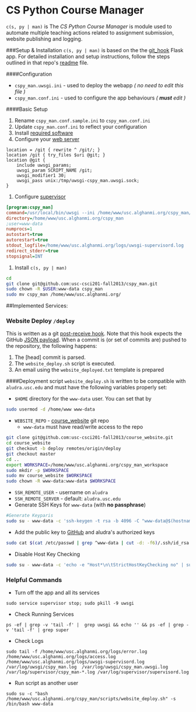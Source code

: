 # CS Python Course Manager

`c(s, py | man)` is The _CS Python Course Manager_ is module used to automate multiple teaching actions related to assignment submission, website publishing and logging.

###Setup & Installation
`c(s, py | man)` is based on the the [git_hook](https://github.com/alghanmi/git_hook) Flask app. For detailed installation and setup instructions, follow the steps outlined in that repo's [readme](https://github.com/alghanmi/git_hook/blob/master/README.md) file.

####Configuration
  + `cspy_man.uwsgi.ini` - used to deploy the webapp _( no need to edit this file )_
  + `cspy_man.conf.ini` - used to configure the app behaviours _( **must** edit )_

####Basic Setup
  1. Rename `cspy_man.conf.sample.ini` to `cspy_man.conf.ini`
  1. Update `cspy_man.conf.ini` to reflect your configuration
  1. Install [required software](https://github.com/alghanmi/git_hook#setup)
  1. Configure your [web server](https://github.com/alghanmi/git_hook/blob/master/README.md#nginx-configuration)
  ```nginx
location = /git { rewrite ^ /git/; }
location /git { try_files $uri @git; }
location @git {
      include uwsgi_params;
      uwsgi_param SCRIPT_NAME /git;
      uwsgi_modifier1 30;
      uwsgi_pass unix:/tmp/uwsgi-cspy_man.uwsgi.sock;
}

  ```
  1. Configure [supervisor](https://github.com/alghanmi/git_hook#supervisor-configuration)
  ```ini
[program:cspy_man]
command=/usr/local/bin/uwsgi --ini /home/www/usc.alghanmi.org/cspy_man/cspy_man.uwsgi.ini
directory=/home/www/usc.alghanmi.org/cspy_man
;user=www-data
numprocs=1
autostart=true
autorestart=true
stdout_logfile=/home/www/usc.alghanmi.org/logs/uwsgi-supervisord.log
redirect_stderr=true
stopsignal=INT

```
  1. Install `c(s, py | man)`
```bash
cd
git clone git@github.com:usc-csci201-fall2013/cspy_man.git
sudo chown -R $USER:www-data cspy_man
sudo mv cspy_man /home/www/usc.alghanmi.org/
```

##Implemented Services:
### Website Deploy `/deploy`
This is written as a git [post-receive hook](https://help.github.com/articles/post-receive-hooks). Note that this hook expects the GitHub [JSON payload](https://help.github.com/articles/post-receive-hooks#the-payload). When a commit is (or set of commits are) pushed to the repository, the following happens:
  1. The [head] commit is parsed.
  1. The `website_deploy.sh` script is executed.
  1. An email using the `website_deployed.txt` template is prepared

####Deployment script
`website_deploy.sh` is written to be compatible with `aludra.usc.edu` and must have the following variables properly set:
  + `$HOME` directory for the `www-data` user. You can set that by
```bash
sudo usermod -d /home/www www-data
```
  + `WEBSITE_REPO` - [course_website](https://github.com/usc-csci201-fall2013/course_website) git repo
    * `www-data` must have read/write access to the repo

```bash
git clone git@github.com:usc-csci201-fall2013/course_website.git
cd course_website
git checkout -b deploy remotes/origin/deploy
git checkout master
cd ..
export WORKSPACE=/home/www/usc.alghanmi.org/cspy_man_workspace
sudo mkdir -p $WORKSPACE
sudo mv course_website $WORKSPACE
sudo chown -R www-data:www-data $WORKSPACE
```

  + `SSH_REMOTE_USER` - username on `aludra`
  + `SSH_REMOTE_SERVER` - default: `aludra.usc.edu`
  + Generate SSH Keys for `www-data` (with **no passphrase**)

```bash
#Generate Keyparis
sudo su - www-data -c 'ssh-keygen -t rsa -b 4096 -C "www-data@$(hostname -f)"'
```

  + Add the public key to [GitHub](https://github.com/settings/ssh) and aludra's authorized keys

```bash
sudo cat $(cat /etc/passwd | grep ^www-data | cut -d: -f6)/.ssh/id_rsa.pub
```

  + Disable Host Key Checking
  
```bash
sudo su - www-data -c 'echo -e "Host*\n\tStrictHostKeyChecking no" | sudo tee -a $(cat /etc/passwd | grep ^www-data | cut -d: -f6)/.ssh/config'
```

### Helpful Commands
  + Turn off the app and all its services
```
sudo service supervisor stop; sudo pkill -9 uwsgi
```
  + Check Running Services
```
ps -ef | grep -v 'tail -f' |  grep uwsgi && echo '' && ps -ef | grep -v 'tail -f' | grep super
```
  + Check Logs
```
sudo tail -f /home/www/usc.alghanmi.org/logs/error.log /home/www/usc.alghanmi.org/logs/access.log /home/www/usc.alghanmi.org/logs/uwsgi-supervisord.log /var/log/uwsgi/cspy_man.log  /var/log/uwsgi/cspy_man.uwsgi.log  /var/log/supervisor/cspy_man-*.log /var/log/supervisor/supervisord.log
```
  + Run script as another user
```
sudo su -c "bash /home/www/usc.alghanmi.org/cspy_man/scripts/website_deploy.sh" -s /bin/bash www-data
```
